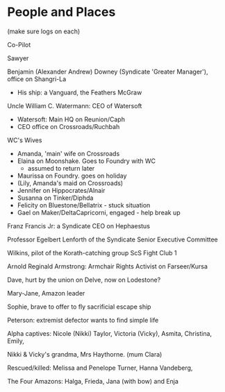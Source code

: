 # People and Places

(make sure logs on each)

Co-Pilot

Sawyer

Benjamin (Alexander Andrew) Downey (Syndicate 'Greater Manager'), office on Shangri-La

- His ship: a Vanguard, the Feathers McGraw

Uncle William C. Watermann: CEO of Watersoft

- Watersoft: Main HQ on Reunion/Caph
- CEO office on Crossroads/Ruchbah

WC's Wives

- Amanda, 'main' wife on Crossroads
- Elaina on Moonshake. Goes to Foundry with WC
	+ assumed to return later
- Maurissa on Foundry. goes on holiday
- (Lily, Amanda's maid on Crossroads)
- Jennifer on Hippocrates/Alnair
- Susanna on Tinker/Diphda
- Felicity on Bluestone/Bellatrix - stuck situation
- Gael on Maker/DeltaCapricorni, engaged - help break up

Franz Francis Jr: a Syndicate CEO on Hephaestus

Professor Egelbert Lenforth of the Syndicate Senior Executive Committee

Wilkins, pilot of the Korath-catching group ScS Fight Club 1

Arnold Reginald Armstrong: Armchair Rights Activist on Farseer/Kursa

Dave, hurt by the union on Delve, now on Lodestone?

Mary-Jane, Amazon leader

Sophie, brave to offer to fly sacrificial escape ship

Peterson: extremist defector wants to find simple life

Alpha captives: Nicole (Nikki) Taylor, Victoria (Vicky), Asmita, Christina, Emily,

Nikki & Vicky's grandma, Mrs Haythorne. (mum Clara)

Rescued/killed: Melissa and Penelope Turner, Hanna Vandeberg,

The Four Amazons: Halga, Frieda, Jana (with bow) and Enja
